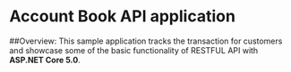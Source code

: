 # Account Book API application

##Overview:
This sample application tracks the transaction for customers and showcase some of the basic functionality of RESTFUL API with **ASP.NET Core 5.0**.
 